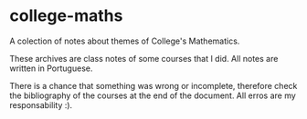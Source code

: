 # college-maths
A colection of notes about themes of College's Mathematics.

These archives are class notes of some courses that I did. All notes are written in Portuguese.

There is a chance that something was wrong or incomplete, therefore check the bibliography of the courses at the end of the document. All erros are my responsability :).
